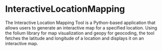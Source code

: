 # InteractiveLocationMapping
The Interactive Location Mapping Tool is a Python-based application that allows users to generate an interactive map for a specified location. Using the folium library for map visualization and geopy for geocoding, the tool fetches the latitude and longitude of a location and displays it on an interactive map.
